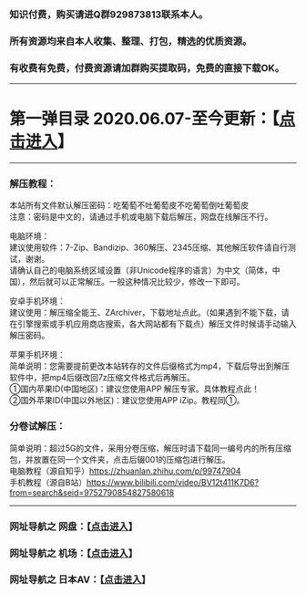 
### 知识付费，购买请进Q群929873813联系本人。

### 所有资源均来自本人收集、整理、打包，精选的优质资源。

### 有收费有免费，付费资源请加群购买提取码，免费的直接下载OK。

***

# 第一弹目录 2020.06.07-至今更新：【<a href="https://github.com/huangshanshao/gxml/wiki/%E7%AC%AC%E4%B8%80%E5%BC%B9%E7%9B%AE%E5%BD%95-2020.06.07-%E8%87%B3%E4%BB%8A%E6%9B%B4%E6%96%B0">点击进入</a>】

***

### 解压教程：

本站所有文件默认解压密码：吃葡萄不吐葡萄皮不吃葡萄倒吐葡萄皮     
注意：密码是中文的，请通过手机或电脑下载后解压，网盘在线解压不行。     

电脑环境：     
建议使用软件：7-Zip、Bandizip、360解压、2345压缩、其他解压软件请自行测试，谢谢。     
请确认自己的电脑系统区域设置（非Unicode程序的语言）为中文（简体，中国），然后就可以正常解压。一般这种情况比较少，修改一下即可。     

安卓手机环境：      
建议使用：解压缩全能王、ZArchiver，下载地址点此。（如果遇到不能下载，请在引擎搜索或手机应用商店搜索，各大网站都有下载点）解压文件时候请手动输入解压密码。    

苹果手机环境：      
简单说明：您需要提前更改本站转存的文件后缀格式为mp4，下载后导出到解压软件中，把mp4后缀改回7z压缩文件格式后再解压。     
①国内苹果ID(中国地区)：建议您使用APP 解压专家。具体教程点此！      
②国外苹果ID(中国以外地区)：建议您使用APP iZip。教程同①。    

### 分卷试解压：

简单说明：超过5G的文件，采用分卷压缩，解压时请下载同一编号内的所有压缩包，并放置在同一个文件夹，点击后辍001的压缩包进行解压。     
电脑教程（源自知乎）https://zhuanlan.zhihu.com/p/99747904      
手机教程（源自B站）https://www.bilibili.com/video/BV12t411K7D6?from=search&seid=9752790854827580618




***

### 网址导航之 网盘：【<a href="https://github.com/huangshanshao/mz/wiki/%E7%BD%91%E5%9D%80%E5%AF%BC%E8%88%AA%E4%B9%8B-%E7%BD%91%E7%9B%98" target="_blank">点击进入</a>】

### 网址导航之 机场：【<a href="https://github.com/huangshanshao/mz/wiki/%E7%BD%91%E5%9D%80%E5%AF%BC%E8%88%AA%E4%B9%8B-%E6%9C%BA%E5%9C%BA" target="_blank">点击进入</a>】

### 网址导航之 日本AV：【<a href="https://github.com/huangshanshao/mz/wiki/%E6%97%A5%E6%9C%ACAV%E7%BD%91%E7%AB%99" target="_blank">点击进入</a>】
